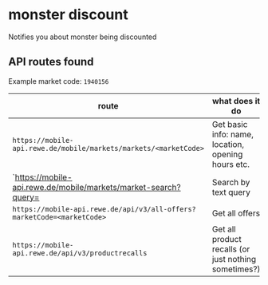 # monster discount

Notifies you about monster being discounted 

## API routes found

Example market code: `1940156`

| route                                                                  | what does it do                                      |
| ---------------------------------------------------------------------- | ---------------------------------------------------- |
| `https://mobile-api.rewe.de/mobile/markets/markets/<marketCode>`       | Get basic info: name, location, opening hours etc.   |
| `https://mobile-api.rewe.de/mobile/markets/market-search?query=<query> | Search by text query |
| `https://mobile-api.rewe.de/api/v3/all-offers?marketCode=<marketCode>` | Get all offers                                       |
| `https://mobile-api.rewe.de/api/v3/productrecalls`                     | Get all product recalls (or just nothing sometimes?) |

